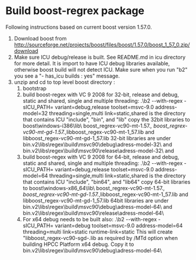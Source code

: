 # Build boost-regrex package
Following instructions based on current boost version 1.57.0.

1. Download boost from http://sourceforge.net/projects/boost/files/boost/1.57.0/boost_1_57_0.zip/download
2. Make sure ICU debug/release is built.  See README.md in icu directory for more detail.
   It is import to have ICU debug libraries available, otherwise boost build will not detect ICU.
   Make sure when you run "b2" you see a "- has_icu builds     : yes" message.
3. unzip and cd to top level boost directory :
   1. bootstrap
   2. build boost-regex with VC 9 2008 for 32-bit, release and debug, static and shared, single and multiple threading:
      .\b2 --with-regex -sICU_PATH=<ICU> variant=debug,release toolset=msvc-9.0 address-model=32 threading=single,multi link=static,shared
      <ICU> is the directory that contains ICU "include", "bin", and "lib"
      copy the 32bit libraries to boost\windows-i386\lib\ 
      boost_regrex-vc90-mt-1.57.*, boost_regrex-vc90-mt-gd-1.57.*,libboost_regex-vc90-mt-1_57.lib and libboost_regex-vc90-mt-gd-1_57.lib 
      32-bit libraries are under bin.v2\libs\regex\build\msvc90\debug\adress-model-32\ and 
                                bin.v2\libs\regex\build\msvc90\release\adress-model-32\ and 
   3. build boost-regex with VC 9 2008 for 64-bit, release and debug, static and shared, single and multiple threading:
      .\b2 --with-regex -sICU_PATH=<ICU> variant=debug,release toolset=msvc-9.0 address-model=64 threading=single,multi link=static,shared
      <ICU> is the directory that contains ICU "include", "bin64", and "lib64"
      copy 64-bit libraries to boost\windows-x86_64\lib\ 
      boost_regrex-vc90-mt-1.57.*, boost_regrex-vc90-mt-gd-1.57.*,libboost_regex-vc90-mt-1_57.lib and libboost_regex-vc90-mt-gd-1_57.lib 
      64bit libraries are under bin.v2\libs\regex\build\msvc90\debug\adress-model-64\ and 
                                bin.v2\libs\regex\build\msvc90\release\adress-model-64\  
   4. For x64 debug needs to be built also: 
      .\b2 --with-regex -sICU_PATH=<ICU> variant=debug toolset=msvc-9.0 address-model=64 threading=multi link=static runtime-link=static
      This will create "libboost_regex-vc90-sgd-<version>.lib as required by /MTd option when building HPCC Platform x64 debug. 
      Copy it to bin.v2\libs\regex\build\msvc90\debug\adress-model-64\  
